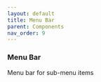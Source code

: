 ```yaml
---
layout: default
title: Menu Bar
parent: Components
nav_order: 9
---
```


### Menu Bar

Menu bar for sub-menu items